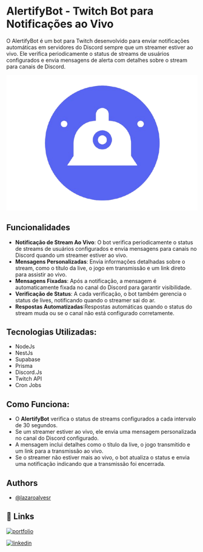 
# AlertifyBot - Twitch Bot para Notificações ao Vivo  

O AlertifyBot é um bot para Twitch desenvolvido para enviar notificações automáticas em servidores do Discord sempre que um streamer estiver ao vivo. Ele verifica periodicamente o status de streams de usuários configurados e envia mensagens de alerta com detalhes sobre o stream para canais de Discord.

![App Screenshot](./public/img/AlertifyBot.png)

## Funcionalidades

- **Notificação de Stream Ao Vivo**: O bot verifica periodicamente o status de streams de usuários configurados e envia mensagens para canais no Discord quando um streamer estiver ao vivo.
- **Mensagens Personalizadas**: Envia informações detalhadas sobre o stream, como o título da live, o jogo em transmissão e um link direto para assistir ao vivo.
- **Mensagens Fixadas**: Após a notificação, a mensagem é automaticamente fixada no canal do Discord para garantir visibilidade.
- **Verificação de Status**: A cada verificação, o bot também gerencia o status de lives, notificando quando o streamer sai do ar.
- **Respostas Automatizadas**:Respostas automáticas quando o status do stream muda ou se o canal não está configurado corretamente.


## Tecnologias Utilizadas:

- NodeJs
- NestJs
- Supabase
- Prisma
- Discord.Js
- Twitch API
- Cron Jobs
  
## Como Funciona:

- O **AlertifyBot** verifica o status de streams configurados a cada intervalo de 30 segundos.
- Se um streamer estiver ao vivo, ele envia uma mensagem personalizada no canal do Discord configurado.
- A mensagem inclui detalhes como o título da live, o jogo transmitido e um link para a transmissão ao vivo.
- Se o streamer não estiver mais ao vivo, o bot atualiza o status e envia uma notificação indicando que a transmissão foi encerrada.


## Authors

- [@lazaroalvesr](https://github.com/lazaroalvesr)


## 🔗 Links
[![portfolio](https://img.shields.io/badge/my_portfolio-000?style=for-the-badge&logo=ko-fi&logoColor=white)](https://www.lazaroalvesr.com/)

[![linkedin](https://img.shields.io/badge/linkedin-0A66C2?style=for-the-badge&logo=linkedin&logoColor=white)](https://www.linkedin.com/in/l%C3%A1zaro-alves-r/)


